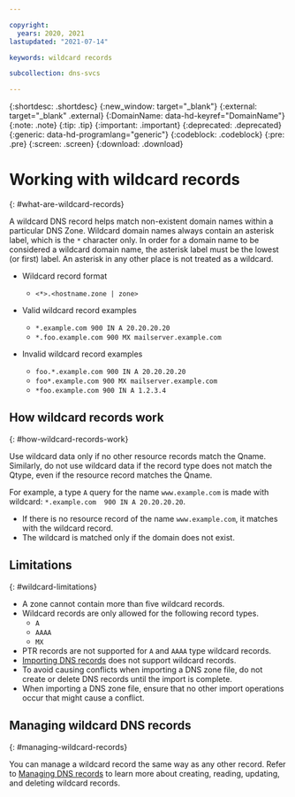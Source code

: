 ```yaml
---

copyright:
  years: 2020, 2021
lastupdated: "2021-07-14"

keywords: wildcard records

subcollection: dns-svcs

---
```


{:shortdesc: .shortdesc}
{:new_window: target="_blank"}
{:external: target="_blank" .external}
{:DomainName: data-hd-keyref="DomainName"}
{:note: .note}
{:tip: .tip}
{:important: .important}
{:deprecated: .deprecated}
{:generic: data-hd-programlang="generic"}
{:codeblock: .codeblock}
{:pre: .pre}
{:screen: .screen}
{:download: .download}

# Working with wildcard records
{: #what-are-wildcard-records}

A wildcard DNS record helps match non-existent domain names within a particular DNS Zone. Wildcard domain names always contain an asterisk label, which is the `*` character only. In order for a domain name to be considered a wildcard domain name, the asterisk label must be the lowest (or first) label. An asterisk in any other place is not treated as a wildcard.

* Wildcard record format
    * `<*>.<hostname.zone | zone>`

* Valid wildcard record examples
    * `*.example.com 900 IN A 20.20.20.20`
    * `*.foo.example.com 900 MX mailserver.example.com`

* Invalid wildcard record examples
    * `foo.*.example.com 900 IN A 20.20.20.20`
    * `foo*.example.com 900 MX mailserver.example.com`
    * `*foo.example.com 900 IN A 1.2.3.4`

## How wildcard records work
{: #how-wildcard-records-work}

Use wildcard data only if no other resource records match the Qname. Similarly, do not use wildcard data if the record type does not match the Qtype, even if the resource record matches the Qname.

For example, a type `A` query for the name `www.example.com` is made with wildcard: `*.example.com  900 IN A 20.20.20.20`.
* If there is no resource record of the name `www.example.com`, it matches with the wildcard record.
* The wildcard is matched only if the domain does not exist.

## Limitations
{: #wildcard-limitations}

* A zone cannot contain more than five wildcard records.
* Wildcard records are only allowed for the following record types.
    * `A`
    * `AAAA`
    * `MX`
* PTR records are not supported for `A` and `AAAA` type wildcard records.
* [Importing DNS records](/docs/dns-svcs?topic=dns-svcs-managing-dns-zones#import-resource-records-api) does not support wildcard records.
* To avoid causing conflicts when importing a DNS zone file, do not create or delete DNS records until the import is complete.
* When importing a DNS zone file, ensure that no other import operations occur that might cause a conflict.

## Managing wildcard DNS records
{: #managing-wildcard-records}

You can manage a wildcard record the same way as any other record. Refer to [Managing DNS records](/docs/dns-svcs?topic=dns-svcs-managing-dns-records) to learn more about creating, reading, updating, and deleting wildcard records. 
